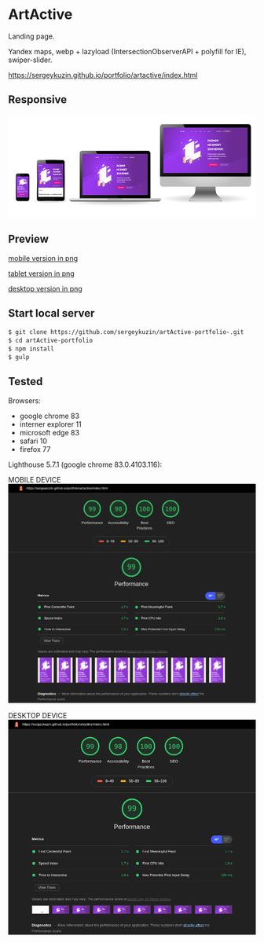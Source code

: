 # ArtActive
Landing page.

Yandex maps, webp + lazyload (IntersectionObserverAPI + polyfill for IE), swiper-slider.


<https://sergeykuzin.github.io/portfolio/artactive/index.html>

## Responsive
![responsive-sparta.png](./responsive-artactive.png)

## Preview
[mobile version in png](./preview-mobile.png)

[tablet version in png](./preview-tablet.png)

[desktop version in png](./preview-desktop.png)


## Start local server
```sh
$ git clone https://github.com/sergeykuzin/artActive-portfolio-.git
$ cd artActive-portfolio
$ npm install
$ gulp
```
## Tested
Browsers:
  - google chrome 83
  - interner explorer 11
  - microsoft edge 83
  - safari 10
  - firefox 77

Lighthouse 5.7.1 (google chrome 83.0.4103.116):

MOBILE DEVICE
![lighthouse-mobile.png](./lighthouse-mobile.png)

DESKTOP DEVICE
![lighthouse-desktop.png](./lighthouse-desktop.png)

